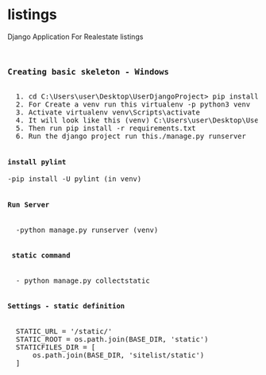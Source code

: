 # listings
Django Application For Realestate listings

<pre>
  <h3>Creating basic skeleton - Windows</h3>
  1. cd C:\Users\user\Desktop\UserDjangoProject> pip install virtualenv
  2. For Create a venv run this virtualenv -p python3 venv
  3. Activate virtualenv venv\Scripts\activate
  4. It will look like this (venv) C:\Users\user\Desktop\UserDjangoProject>
  5. Then run pip install -r requirements.txt
  6. Run the django project run this./manage.py runserver
  <h4>install pylint</h4>-pip install -U pylint (in venv)
  <h4>Run Server</h4>
  -python manage.py runserver (venv)
  <h4> static command </h4>
  - python manage.py collectstatic
  <h4>Settings - static definition</h4>
  STATIC_URL = '/static/'
  STATIC_ROOT = os.path.join(BASE_DIR, 'static')
  STATICFILES_DIR = [
      os.path.join(BASE_DIR, 'sitelist/static')
  ]
</pre>
